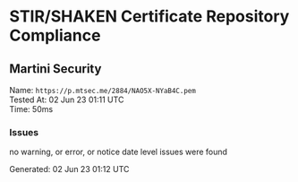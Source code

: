 # STIR/SHAKEN Certificate Repository Compliance

## Martini Security

Name: `https://p.mtsec.me/2884/NAO5X-NYaB4C.pem`\
Tested At: 02 Jun 23 01:11 UTC\
Time: 50ms

### Issues

no warning, or error, or notice date level issues were found

Generated: 02 Jun 23 01:12 UTC